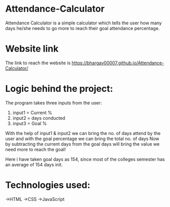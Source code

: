 # Attendance-Calculator
Attendance Calculator is a simple calculator  which tells the user how many days he/she needs to go more to reach their goal attendance percentage.

# Website link
The link to reach the website is https://bhargav00007.github.io/Attendance-Calculator/


# Logic behind the project:
The program takes three inputs from the user:
1) input1 = Current %
2) input2 = days conducted
3) input3 = Goal %

With the help of input1 & input2 we can bring the no. of days attend by the user
and with the goal percentage we can bring the total no. of days
Now by subtracting the current days from the goal days will bring the value we need more to reach the goal!

Here i have taken goal days as 154, since most of the colleges semester has an average of 154 days init.

# Technologies used:
->HTML
->CSS
->JavaScript


